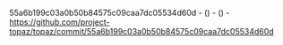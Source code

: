 55a6b199c03a0b50b84575c09caa7dc05534d60d -  () -  () - https://github.com/project-topaz/topaz/commit/55a6b199c03a0b50b84575c09caa7dc05534d60d
